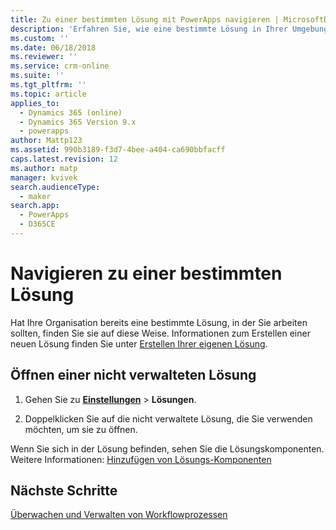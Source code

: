 ```yaml
---
title: Zu einer bestimmten Lösung mit PowerApps navigieren | MicrosoftDocs
description: 'Erfahren Sie, wie eine bestimmte Lösung in Ihrer Umgebung gesucht und geöffnet wird'
ms.custom: ''
ms.date: 06/18/2018
ms.reviewer: ''
ms.service: crm-online
ms.suite: ''
ms.tgt_pltfrm: ''
ms.topic: article
applies_to:
  - Dynamics 365 (online)
  - Dynamics 365 Version 9.x
  - powerapps
author: Mattp123
ms.assetid: 990b3189-f3d7-4bee-a404-ca690bbfacff
caps.latest.revision: 12
ms.author: matp
manager: kvivek
search.audienceType:
  - maker
search.app:
  - PowerApps
  - D365CE
---
```


# <a name="navigate-to-a-specific-solution"></a>Navigieren zu einer bestimmten Lösung

Hat Ihre Organisation bereits eine bestimmte Lösung, in der Sie arbeiten sollten, finden Sie sie auf diese Weise. Informationen zum Erstellen einer neuen Lösung finden Sie unter [Erstellen Ihrer eigenen Lösung](create-solution.md).  
  
## <a name="open-an-unmanaged-solution"></a>Öffnen einer nicht verwalteten Lösung  
  
1. Gehen Sie zu **[Einstellungen](../model-driven-apps/advanced-navigation.md#settings)** > **Lösungen**.  
  
2. Doppelklicken Sie auf die nicht verwaltete Lösung, die Sie verwenden möchten, um sie zu öffnen.  
  
 Wenn Sie sich in der Lösung befinden, sehen Sie die Lösungskomponenten. Weitere Informationen: [Hinzufügen von Lösungs-Komponenten](solutions-overview.md)  

 ## <a name="next-steps"></a>Nächste Schritte
[Überwachen und Verwalten von Workflowprozessen](/flow/monitor-manage-processes)
